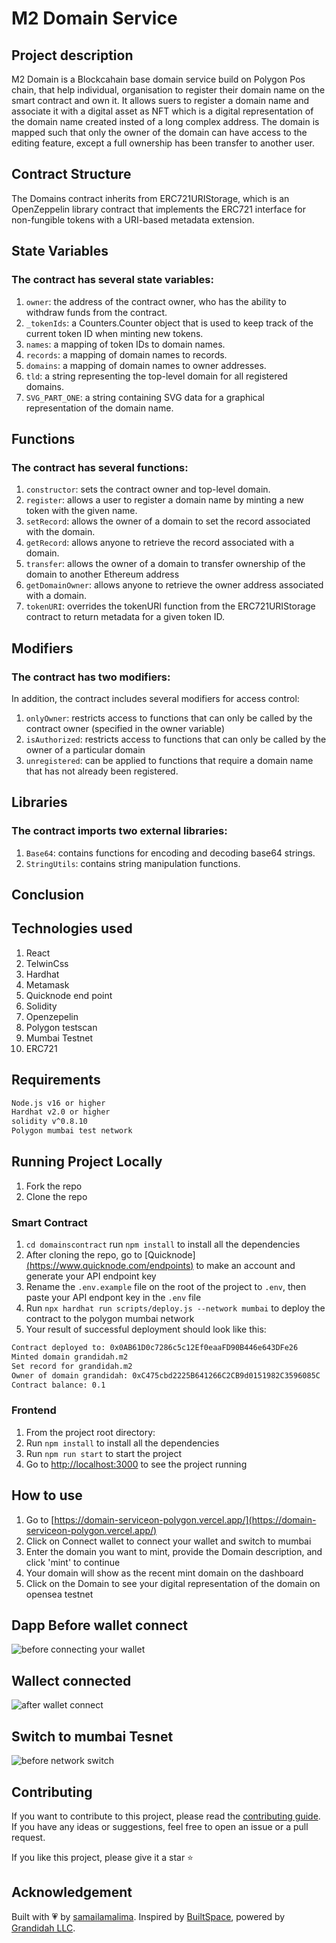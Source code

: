# M2 Domain Service
## Project description
M2 Domain is a Blockcahain base domain service build on Polygon Pos chain, that help individual, organisation to register their domain name on the smart contract and own it. It allows suers to register a domain name and associate it with a digital asset as NFT which is a digital representation of the domain name created insted of a long complex address.
The domain is mapped such that only the owner of the domain can have access to the editing feature, except a full ownership has been transfer to another user.
## Contract Structure
The Domains contract inherits from ERC721URIStorage, which is an OpenZeppelin library contract that implements the ERC721 interface for non-fungible tokens with a URI-based metadata extension.

## State Variables
### The contract has several state variables:

1. `owner`: the address of the contract owner, who has the ability to withdraw funds from the contract.
2. `_tokenIds`: a Counters.Counter object that is used to keep track of the current token ID when minting new tokens.
3. `names`: a mapping of token IDs to domain names.
4. `records`: a mapping of domain names to records.
5. `domains`: a mapping of domain names to owner addresses.
6. `tld`: a string representing the top-level domain for all registered domains.
7. `SVG_PART_ONE`: a string containing SVG data for a graphical representation of the domain name.
## Functions
### The contract has several functions:

1. `constructor`: sets the contract owner and top-level domain.
2. `register`: allows a user to register a domain name by minting a new token with the given name.
3. `setRecord`: allows the owner of a domain to set the record associated with the domain.
4. `getRecord`: allows anyone to retrieve the record associated with a domain.
5. `transfer`: allows the owner of a domain to transfer ownership of the domain to another Ethereum address
6. `getDomainOwner`: allows anyone to retrieve the owner address associated with a domain.
7. `tokenURI`: overrides the tokenURI function from the ERC721URIStorage contract to return metadata for a given token ID.
## Modifiers
### The contract has two modifiers:
In addition, the contract includes several modifiers for access control:

1. `onlyOwner`: restricts access to functions that can only be called by the contract owner (specified in the owner variable)
2. `isAuthorized`: restricts access to functions that can only be called by the owner of a particular domain
3. `unregistered`: can be applied to functions that require a domain name that has not already been registered.
## Libraries
### The contract imports two external libraries:

1. `Base64`: contains functions for encoding and decoding base64 strings.
2. `StringUtils`: contains string manipulation functions.
## Conclusion
## Technologies used
1. React
2. TelwinCss
3. Hardhat
4. Metamask
5. Quicknode end point
6. Solidity
7. Openzepelin
8. Polygon testscan
9. Mumbai Testnet
10. ERC721

## Requirements
```sh
Node.js v16 or higher
Hardhat v2.0 or higher
solidity v^0.8.10
Polygon mumbai test network
```
## Running Project Locally

1. Fork the repo
2. Clone the repo
### Smart Contract
1. `cd domainscontract` run `npm install` to install all the dependencies 
2. After cloning the repo, go to [Quicknode][(https://www.quicknode.com/endpoints)](https://www.quicknode.com/endpoints) to make an account and generate your API endpoint key
3. Rename the `.env.example` file on the root of the project to `.env`, then paste your API endpont key in the `.env` file
4. Run `npx hardhat run scripts/deploy.js --network mumbai` to deploy the contract to the polygon mumbai network
5. Your result of successful deployment should look like this:
```sh
Contract deployed to: 0x0AB61D0c7286c5c12Ef0eaaFD90B446e643DFe26
Minted domain grandidah.m2
Set record for grandidah.m2
Owner of domain grandidah: 0xC475cbd2225B641266C2CB9d0151982C3596085C
Contract balance: 0.1
```
### Frontend 
1. From the project root directory:
2. Run `npm install` to install all the dependencies
3. Run `npm run start` to start the project
4. Go to [http://localhost:3000](http://localhost:3000) to see the project running

## How to use

1. Go to [https://domain-serviceon-polygon.vercel.app/](https://domain-serviceon-polygon.vercel.app/)
2. Click on Connect wallet to connect your wallet and switch to mumbai
3. Enter the domain you want to mint, provide the Domain description, and click 'mint' to continue
4. Your domain will show as the recent mint domain on the dashboard
5. Click on the Domain to see your digital representation of the domain on opensea testnet

## Dapp Before wallet connect
![before connecting your wallet](https://user-images.githubusercontent.com/41795852/225465406-bc931491-3d26-443f-bbc4-6d6980517515.PNG)

## Wallect connected
![after wallet connect](https://user-images.githubusercontent.com/41795852/225465507-8779d711-278e-45fb-98ac-5673ccd28b6e.PNG)

## Switch to mumbai Tesnet
![before network switch](https://user-images.githubusercontent.com/41795852/225465557-16565430-3d1b-46e2-b827-644df601d040.PNG)

## Contributing

If you want to contribute to this project, please read the [contributing guide](./CONTRIBUTING.md). If you have any ideas or suggestions, feel free to open an issue or a pull request. 

If you like this project, please give it a star ⭐️

## Acknowledgement

Built with 💗 by [samailamalima](https://github.com/samailamalima). Inspired by [BuiltSpace](https://buildspace.so/), powered by [Grandidah LLC](https://grandida.com/).
